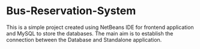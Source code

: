 # Bus-Reservation-System
This is a simple project created using NetBeans IDE for frontend application and MySQL to store the databases. 
The main aim is to establish the connection between the Database and Standalone application.
